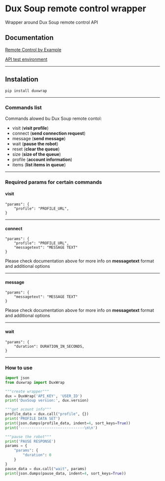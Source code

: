# Dux Soup remote control wrapper
Wrapper around Dux Soup remote control API

## Documentation
[Remote Control by Example](https://support.dux-soup.com/article/115-remote-control-by-example)

[API test environment](https://app.dux-soup.com/web/rc/test)

___
## Instalation
```pip install duxwrap```
___


### Commands list
Commands alowed bu Dux Soup remote contol:
- visit (**visit profile**)
- connect (**send connection request**)
- message (**send message**)
- wait (**pause the robot**)
- reset (**clear the queue**)
- size (**size of the queue**)
- profile (**account information**)
- items (**list items in queue**)

___


### Required params for certain commands
#### visit
```
"params": {
    "profile": "PROFILE_URL",
}
```
___
#### connect
```
"params": {
    "profile": "PROFILE_URL",
    "messagetext": "MESSAGE TEXT"
}
```
Please check documentation above for more info on **messagetext** format and additional options
___
#### message
```
"params": {
    "messagetext": "MESSAGE TEXT"
}
```
Please check documentation above for more info on **messagetext** format and additional options
___
#### wait
```
"params": {
    "duration": DURATION_IN_SECONDS,
}
```
___

### How to use
```python
import json
from duxwrap import DuxWrap

"""create wrapper"""
dux = DuxWrap('API_KEY', 'USER_ID')
print('DuxSoup version:', dux.version)

"""get acount info"""
profile_data = dux.call("profile", {})
print('PROFILE DATA SET')
print(json.dumps(profile_data, indent=4, sort_keys=True))
print('-----------------------------\n\n')

"""pause the robot"""
print('PAUSE RESPONSE')
params = {
    "params": {
        "duration": 0
    }
}
pause_data = dux.call("wait", params)
print(json.dumps(pause_data, indent=4, sort_keys=True))
```
